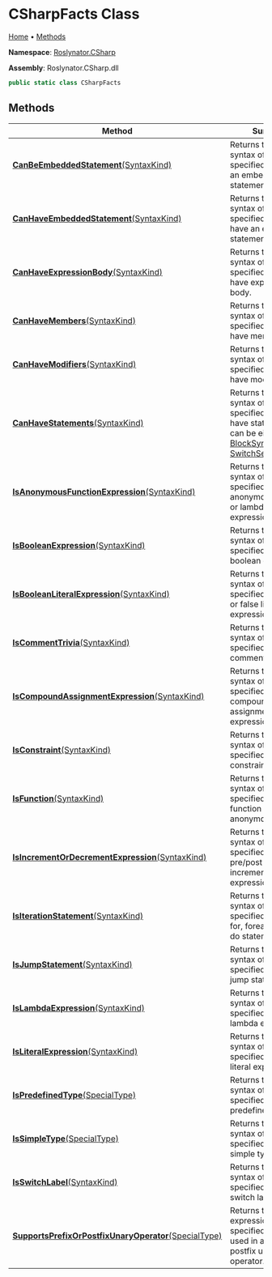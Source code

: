 # CSharpFacts Class

[Home](../../../README.md) &#x2022; [Methods](#methods)

**Namespace**: [Roslynator.CSharp](../README.md)

**Assembly**: Roslynator\.CSharp\.dll

```csharp
public static class CSharpFacts
```

## Methods

| Method | Summary |
| ------ | ------- |
| [**CanBeEmbeddedStatement**(SyntaxKind)](CanBeEmbeddedStatement/README.md) | Returns true if a syntax of the specified kind can be an embedded statement\. |
| [**CanHaveEmbeddedStatement**(SyntaxKind)](CanHaveEmbeddedStatement/README.md) | Returns true if a syntax of the specified kind can have an embedded statement\. |
| [**CanHaveExpressionBody**(SyntaxKind)](CanHaveExpressionBody/README.md) | Returns true if a syntax of the specified kind can have expression body\. |
| [**CanHaveMembers**(SyntaxKind)](CanHaveMembers/README.md) | Returns true if a syntax of the specified kind can have members\. |
| [**CanHaveModifiers**(SyntaxKind)](CanHaveModifiers/README.md) | Returns true if a syntax of the specified kind can have modifiers\. |
| [**CanHaveStatements**(SyntaxKind)](CanHaveStatements/README.md) | Returns true if a syntax of the specified kind can have statements\. It can be either [BlockSyntax](https://docs.microsoft.com/en-us/dotnet/api/microsoft.codeanalysis.csharp.syntax.blocksyntax) or [SwitchSectionSyntax](https://docs.microsoft.com/en-us/dotnet/api/microsoft.codeanalysis.csharp.syntax.switchsectionsyntax)\. |
| [**IsAnonymousFunctionExpression**(SyntaxKind)](IsAnonymousFunctionExpression/README.md) | Returns true if a syntax of the specified kind is an anonymous method or lambda expression\. |
| [**IsBooleanExpression**(SyntaxKind)](IsBooleanExpression/README.md) | Returns true if a syntax of the specified kind is a boolean expression\. |
| [**IsBooleanLiteralExpression**(SyntaxKind)](IsBooleanLiteralExpression/README.md) | Returns true if a syntax of the specified kind is true or false literal expression\. |
| [**IsCommentTrivia**(SyntaxKind)](IsCommentTrivia/README.md) | Returns true if a syntax of the specified kind is comment trivia\. |
| [**IsCompoundAssignmentExpression**(SyntaxKind)](IsCompoundAssignmentExpression/README.md) | Returns true if a syntax of the specified kind is a compound assignment expression\. |
| [**IsConstraint**(SyntaxKind)](IsConstraint/README.md) | Returns true if a syntax of the specified kind is a constraint\. |
| [**IsFunction**(SyntaxKind)](IsFunction/README.md) | Returns true if a syntax of the specified kind if local function or anonymous function\. |
| [**IsIncrementOrDecrementExpression**(SyntaxKind)](IsIncrementOrDecrementExpression/README.md) | Returns true if a syntax of the specified kind is pre/post increment/decrement expression\. |
| [**IsIterationStatement**(SyntaxKind)](IsIterationStatement/README.md) | Returns true if a syntax of the specified kind is a for, foreach, while or do statement\. |
| [**IsJumpStatement**(SyntaxKind)](IsJumpStatement/README.md) | Returns true if a syntax of the specified kind is a jump statement\. |
| [**IsLambdaExpression**(SyntaxKind)](IsLambdaExpression/README.md) | Returns true if a syntax of the specified kind is a lambda expression\. |
| [**IsLiteralExpression**(SyntaxKind)](IsLiteralExpression/README.md) | Returns true if a syntax of the specified kind is a literal expression\. |
| [**IsPredefinedType**(SpecialType)](IsPredefinedType/README.md) | Returns true if a syntax of the specified kind is a predefined type\. |
| [**IsSimpleType**(SpecialType)](IsSimpleType/README.md) | Returns true if a syntax of the specified kind is a simple type\. |
| [**IsSwitchLabel**(SyntaxKind)](IsSwitchLabel/README.md) | Returns true if a syntax of the specified kind is a switch label\. |
| [**SupportsPrefixOrPostfixUnaryOperator**(SpecialType)](SupportsPrefixOrPostfixUnaryOperator/README.md) | Returns true if an expression of the specified type can be used in a prefix or postfix unary operator\. |

